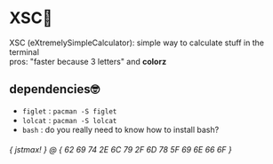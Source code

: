 # XSC🧮
XSC (eXtremelySimpleCalculator): simple way to calculate stuff in the terminal \
pros: "faster because 3 letters" and **colorz**

## dependencies🤓
* `figlet` : `pacman -S figlet`
* `lolcat` : `pacman -S lolcat`
* `bash` : do you really need to know how to install bash?

###### { jstmax! } @ { 62 69 74 2E 6C 79 2F 6D 78 5F 69 6E 66 6F }
